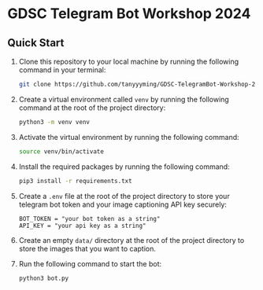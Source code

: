 # GDSC Telegram Bot Workshop 2024

## Quick Start
1. Clone this repository to your local machine by running the following command in your terminal:
    ```bash
    git clone https://github.com/tanyyyming/GDSC-TelegramBot-Workshop-2024.git
    ```

2. Create a virtual environment called `venv` by running the following command at the root of the project directory:
    ```bash
    python3 -m venv venv
    ```

3. Activate the virtual environment by running the following command:
    ```bash
    source venv/bin/activate
    ```

4. Install the required packages by running the following command:
    ```bash
    pip3 install -r requirements.txt
    ```

5. Create a `.env` file at the root of the project directory to store your telegram bot token and your image captioning API key securely:
    ```
    BOT_TOKEN = "your bot token as a string"
    API_KEY = "your api key as a string"
    ```

6. Create an empty `data/` directory at the root of the project directory to store the images that you want to caption.

7. Run the following command to start the bot:
    ```bash
    python3 bot.py
    ```